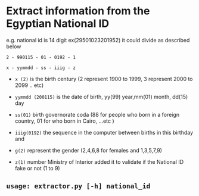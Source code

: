 # Extract information from the Egyptian National ID

e.g. national id is 14 digit ex(29501023201952) it could divide as described below


    2 - 990115 - 01 - 0192 - 1

    x - yymmdd - ss - iiig - z

* `x (2)` is the birth century (2 represent 1900 to 1999, 3 represent  2000 to 2099 .. etc)

* `yymmdd (200115)` is the date of birth, yy(99) year,mm(01) month, dd(15) day 

* `ss(01)`  birth governorate coda (88 for people who born in a foreign country, 01 for who born in Cairo, ...etc )

* `iiig(0192)` the sequence in the computer between births in this birthday and 

* `g(2)` represent the gender (2,4,6,8 for females and 1,3,5,7,9)

* `z(1)` number  Ministry of Interior added it to validate if the National ID fake or not (1 to 9)


## `usage: extractor.py [-h] national_id`
